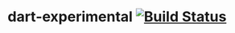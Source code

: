 dart-experimental [![Build Status](https://travis-ci.org/jslee02/dart-experimental.svg?branch=master)](https://travis-ci.org/jslee02/dart-experimental)
=================
